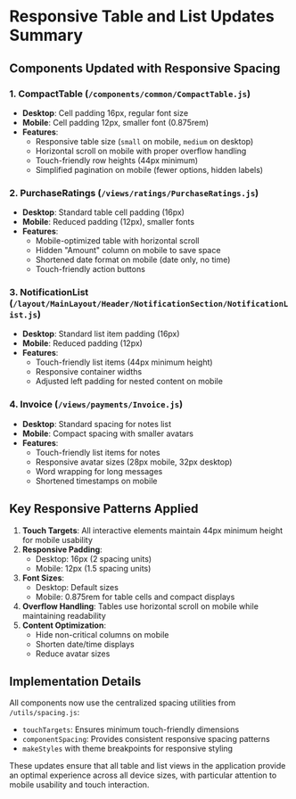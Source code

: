 # Responsive Table and List Updates Summary

## Components Updated with Responsive Spacing

### 1. **CompactTable** (`/components/common/CompactTable.js`)
- **Desktop**: Cell padding 16px, regular font size
- **Mobile**: Cell padding 12px, smaller font (0.875rem)
- **Features**:
  - Responsive table size (`small` on mobile, `medium` on desktop)
  - Horizontal scroll on mobile with proper overflow handling
  - Touch-friendly row heights (44px minimum)
  - Simplified pagination on mobile (fewer options, hidden labels)

### 2. **PurchaseRatings** (`/views/ratings/PurchaseRatings.js`)
- **Desktop**: Standard table cell padding (16px)
- **Mobile**: Reduced padding (12px), smaller fonts
- **Features**:
  - Mobile-optimized table with horizontal scroll
  - Hidden "Amount" column on mobile to save space
  - Shortened date format on mobile (date only, no time)
  - Touch-friendly action buttons

### 3. **NotificationList** (`/layout/MainLayout/Header/NotificationSection/NotificationList.js`)
- **Desktop**: Standard list item padding (16px)
- **Mobile**: Reduced padding (12px)
- **Features**:
  - Touch-friendly list items (44px minimum height)
  - Responsive container widths
  - Adjusted left padding for nested content on mobile

### 4. **Invoice** (`/views/payments/Invoice.js`)
- **Desktop**: Standard spacing for notes list
- **Mobile**: Compact spacing with smaller avatars
- **Features**:
  - Touch-friendly list items for notes
  - Responsive avatar sizes (28px mobile, 32px desktop)
  - Word wrapping for long messages
  - Shortened timestamps on mobile

## Key Responsive Patterns Applied

1. **Touch Targets**: All interactive elements maintain 44px minimum height for mobile usability
2. **Responsive Padding**: 
   - Desktop: 16px (2 spacing units)
   - Mobile: 12px (1.5 spacing units)
3. **Font Sizes**:
   - Desktop: Default sizes
   - Mobile: 0.875rem for table cells and compact displays
4. **Overflow Handling**: Tables use horizontal scroll on mobile while maintaining readability
5. **Content Optimization**: 
   - Hide non-critical columns on mobile
   - Shorten date/time displays
   - Reduce avatar sizes

## Implementation Details

All components now use the centralized spacing utilities from `/utils/spacing.js`:
- `touchTargets`: Ensures minimum touch-friendly dimensions
- `componentSpacing`: Provides consistent responsive spacing patterns
- `makeStyles` with theme breakpoints for responsive styling

These updates ensure that all table and list views in the application provide an optimal experience across all device sizes, with particular attention to mobile usability and touch interaction.